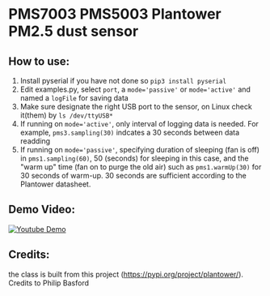 # PMS7003 PMS5003 Plantower PM2.5 dust sensor
## How to use:
1. Install pyserial if you have not done so `pip3 install pyserial`
2. Edit examples.py, select `port`, a `mode='passive'` or `mode='active'` and named a `logFile` for saving data
3. Make sure designate the right USB port to the sensor, on Linux check it(them) by `ls /dev/ttyUSB*`
4. If running on `mode='active'`, only interval of logging data is needed. For example, `pms3.sampling(30)` indcates a 30 seconds between data readding
5. If running on `mode='passive'`, specifying duration of sleeping (fan is off) in `pms1.sampling(60)`, 50 (seconds) for sleeping in this case, and the "warm up" time (fan on to purge the old air) such as `pms1.warmUp(30)` for 30 seconds of warm-up. 30 seconds are sufficient according to the Plantower datasheet.
## Demo Video:
[![Youtube Demo](http://img.youtube.com/vi/9dTJ1QQIeTA/0.jpg)](http://www.youtube.com/watch?v=9dTJ1QQIeTA "Python Interface for Plantower x003")
## Credits:
the class is built from this project (https://pypi.org/project/plantower/). Credits to Philip Basford
